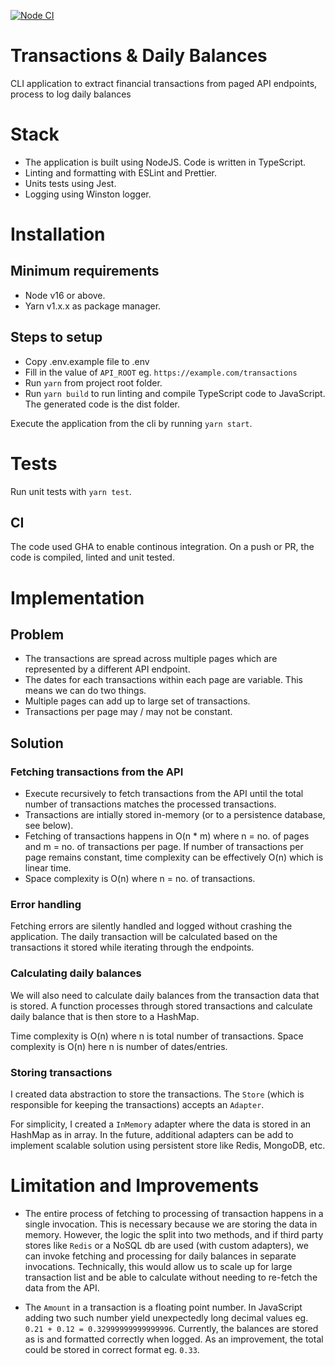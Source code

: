 [![Node CI](https://github.com/hitankar/transactions-processor/actions/workflows/nodejs.yml/badge.svg?branch=main)](https://github.com/hitankar/transactions-processor/actions/workflows/nodejs.yml)

# Transactions &amp; Daily Balances

CLI application to extract financial transactions from paged API endpoints, process to log daily balances

# Stack
- The application is built using NodeJS. Code is written in TypeScript.
- Linting and formatting with ESLint and Prettier.
- Units tests using Jest.
- Logging using Winston logger.

# Installation

## Minimum requirements
- Node v16 or above.
- Yarn v1.x.x as package manager.

## Steps to setup
- Copy .env.example file to .env
- Fill in the value of `API_ROOT` eg. `https://example.com/transactions`
- Run `yarn` from project root folder.
- Run `yarn build` to run linting and compile TypeScript code to JavaScript. The generated code is the dist folder.

Execute the application from the cli by running `yarn start`.

# Tests
Run unit tests with `yarn test`.

## CI
The code used GHA to enable continous integration. On a push or PR, the code is compiled, linted and unit tested.

# Implementation
## Problem

- The transactions are spread across multiple pages which are represented by a different API endpoint. 
- The dates for each transactions within each page are variable. This means we can do two things. 
- Multiple pages can add up to large set of transactions.
- Transactions per page may / may not be constant.

## Solution

### Fetching transactions from the API
- Execute recursively to fetch transactions from the API until the total number of transactions matches the processed transactions.
- Transactions are intially stored in-memory (or to a persistence database, see below).
- Fetching of transactions happens in O(n * m) where n = no. of pages and m = no. of transactions per page. If number of transactions per page remains constant, time complexity can be effectively O(n) which is linear time.
- Space complexity is O(n) where n = no. of transactions.

### Error handling
Fetching errors are silently handled and logged without crashing the application. The daily transaction will be calculated based on the transactions it stored while iterating through the endpoints.

### Calculating daily balances

We will also need to calculate daily balances from the transaction data that is stored. A function processes through stored transactions and calculate daily balance that is then store to a HashMap.

Time complexity is O(n) where n is total number of transactions. Space complexity is O(n) here n is number of dates/entries. 

### Storing transactions
I created data abstraction to store the transactions. The `Store` (which is responsible for keeping the transactions) accepts an `Adapter`. 

For simplicity, I created a `InMemory` adapter where the data is stored in an HashMap as in array. In the future, additional adapters can be add to implement scalable solution using persistent store like Redis, MongoDB, etc.

# Limitation and Improvements

- The entire process of fetching to processing of transaction happens in a single invocation. This is necessary because we are storing the data in memory. However, the logic the split into two methods, and if third party stores like `Redis` or a NoSQL db are used (with custom adapters), we can invoke fetching and processing for daily balances in separate invocations. Technically, this would allow us to scale up for large transaction list and be able to calculate without needing to re-fetch the data from the API.

- The `Amount` in a transaction is a floating point number. In JavaScript adding two such number yield unexpectedly long decimal values eg. `0.21 + 0.12 = 0.32999999999999996`. Currently, the balances are stored as is and formatted correctly when logged. As an improvement, the total could be stored in correct format eg. `0.33`.